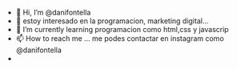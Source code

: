 - 👋 Hi, I’m @danifontella
- 👀 estoy interesado en la programacion, marketing digital...
- 🌱 I’m currently learning  programacion como html,css y javascrip
- 📫 How to reach me ... me podes contactar en instagram como @danifontella
- 
<!---
danifontella/danifontella is a ✨ special ✨ repository because its `README.md` (this file) appears on your GitHub profile.
You can click the Preview link to take a look at your changes.
--->
